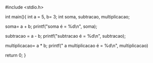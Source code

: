 #include <stdio.h>

int main(){
int a = 5, b= 3;
int soma, subtracao, multiplicacao;

soma= a + b;
printf("soma é = %d\n", soma);

subtracao = a - b;
printf("subtracao é = %d\n", subtracao);

multiplicacao= a * b;
printf(" a multiplicacao é = %d\n", multiplicacao)

return 0;
}
